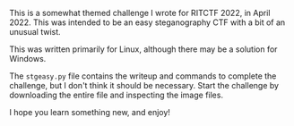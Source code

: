 This is a somewhat themed challenge I wrote for RITCTF 2022, in April 2022. This was intended to be an easy steganography CTF with a bit of an unusual twist.

This was written primarily for Linux, although there may be a solution for Windows. 

The ```stgeasy.py``` file contains the writeup and commands to complete the challenge, but I don't think it should be necessary. Start the challenge by downloading the entire file and inspecting the image files. 

I hope you learn something new, and enjoy!
